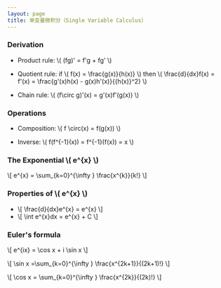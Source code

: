 ```yaml
---
layout: page
title: 单变量微积分（Single Variable Calculus）
---
```


### Derivation

* Product rule: \\( (fg)' = f'g + fg' \\)

* Quotient rule: if \\( f(x) = \frac{g(x)}{h(x)} \\) then \\( \frac{d}{dx}f(x) = f'(x) = \frac{g'(x)h(x) - g(x)h'(x)}{{h(x)}^2} \\)

* Chain rule: \\( (f\circ g)'(x) = g'(x)f'(g(x)) \\)

### Operations

* Composition: \\( f \circ(x) = f(g(x)) \\)

* Inverse: \\( f(f^{-1}(x)) = f^{-1}(f(x)) = x \\)

### The Exponential \\( e^{x} \\)

\\[ e^{x} = \sum_{k=0}^{\infty } \frac{x^{k}}{k!} \\]

### Properties of \\( e^{x} \\)

* \\[ \frac{d}{dx}e^{x} = e^{x} \\]
* \\[ \int e^{x}dx = e^{x} + C \\]

### Euler's formula

\\[ e^{ix} = \cos x + i \sin x \\]

\\[ \sin x =\sum_{k=0}^{\infty } \frac{x^{2k+1}}{(2k+1)!} \\]

\\[ \cos x = \sum_{k=0}^{\infty } \frac{x^{2k}}{(2k)!} \\]